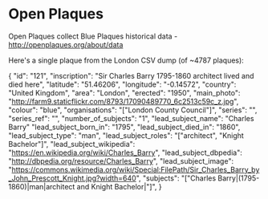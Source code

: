 # Open Plaques

Open Plaques collect Blue Plaques historical data - http://openplaques.org/about/data

Here's a single plaque from the London CSV dump (of ~4787 plaques):

{
  "id": "121",
  "inscription": "Sir Charles Barry 1795-1860 architect lived and died here",
  "latitude": "51.46206",
  "longitude": "-0.14572",
  "country": "United Kingdom",
  "area": "London",
  "erected": "1950",
  "main_photo": "http://farm9.staticflickr.com/8793/17090489770_6c2513c59c_z.jpg",
  "colour": "blue",
  "organisations": "[\"London County Council\"]",
  "series": "",
  "series_ref": "",
  "number_of_subjects": "1",
  "lead_subject_name": "Charles Barry"
  "lead_subject_born_in": "1795",
  "lead_subject_died_in": "1860",
  "lead_subject_type": "man",
  "lead_subject_roles": "[\"architect\", \"Knight Bachelor\"]",
  "lead_subject_wikipedia": "https://en.wikipedia.org/wiki/Charles_Barry",
  "lead_subject_dbpedia": "http://dbpedia.org/resource/Charles_Barry",
  "lead_subject_image": "https://commons.wikimedia.org/wiki/Special:FilePath/Sir_Charles_Barry_by_John_Prescott_Knight.jpg?width=640",
  "subjects": "[\"Charles Barry|(1795-1860)|man|architect and Knight Bachelor|\"]",
}
